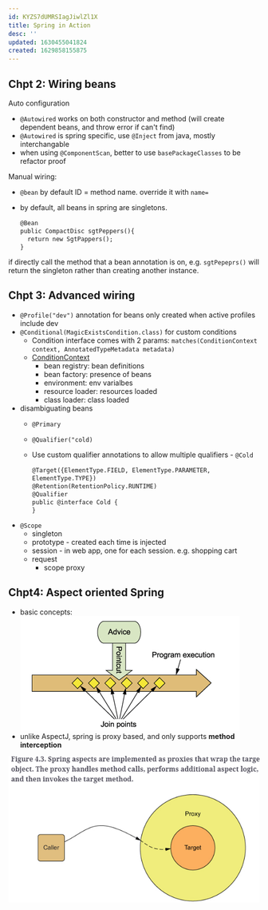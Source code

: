 ```yaml
---
id: KYZS7dUMRSIagJiwlZl1X
title: Spring in Action
desc: ''
updated: 1630455041824
created: 1629858155875
---
```


## Chpt 2: Wiring beans

Auto configuration
- `@Autowired` works on both constructor and method (will create dependent beans, and throw error if can't find)
- `@Autowired` is spring specific, use `@Inject` from java, mostly interchangable 
- when using `@ComponentScan`, better to use `basePackageClasses` to be refactor proof

Manual wiring:
- `@bean` by default ID = method name. override it with `name=`
- by default, all beans in spring are singletons.
  
  ```
  @Bean
  public CompactDisc sgtPeppers(){
    return new SgtPappers();
  }
  ```
 
 if directly call the method that a bean annotation is on, e.g. `sgtPepeprs()` will return the singleton rather than creating another instance. 

 ## Chpt 3: Advanced wiring

- `@Profile("dev")` annotation for beans only created when active profiles include dev
- `@Conditional(MagicExistsCondition.class)` for custom conditions 
  -  Condition interface comes with 2 params: `matches(ConditionContext context, AnnotatedTypeMetadata metadata)`
  - [ConditionContext](https://docs.spring.io/spring-framework/docs/current/javadoc-api/org/springframework/context/annotation/ConditionContext.html)
    - bean registry: bean definitions
    - bean factory: presence of beans
    - environment: env varialbes
    - resource loader: resources loaded
    - class loader: class loaded 
- disambiguating beans
  - `@Primary`
  - `@Qualifier("cold)`
  - Use custom qualifier annotations to allow multiple qualifiers - `@Cold` 
    
    ```
    @Target({ElementType.FIELD, ElementType.PARAMETER, ElementType.TYPE})
    @Retention(RetentionPolicy.RUNTIME)
    @Qualifier
    public @interface Cold {
    }
    ```
- `@Scope`
  - singleton
  - prototype - created each time is injected 
  - session - in web app, one for each session. e.g. shopping cart 
  - request 
    - scope proxy 
   
    
## Chpt4: Aspect oriented Spring

- basic concepts:
  ![](/assets/images/2021-08-31-20-04-25.png)
- unlike AspectJ, spring is proxy based, and only supports **method interception**

 ![](/assets/images/2021-08-31-20-05-48.png)